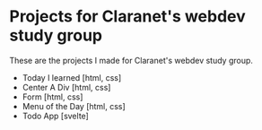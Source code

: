 # Projects for Claranet's webdev study group

These are the projects I made for Claranet's webdev study group.

- Today I learned [html, css]
- Center A Div [html, css]
- Form [html, css]
- Menu of the Day [html, css]
- Todo App [svelte]
